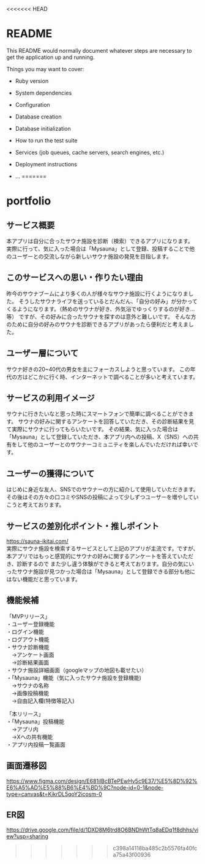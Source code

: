 <<<<<<< HEAD
# README

This README would normally document whatever steps are necessary to get the
application up and running.

Things you may want to cover:

* Ruby version

* System dependencies

* Configuration

* Database creation

* Database initialization

* How to run the test suite

* Services (job queues, cache servers, search engines, etc.)

* Deployment instructions

* ...
=======
# portfolio
## サービス概要
本アプリは自分に合ったサウナ施設を診断（検索）できるアプリになります。
実際に行って、気に入った場合は「Mysauna」として登録、投稿することで他のユーザーとの交流しながら新しいサウナ施設の発見を目指します。

## このサービスへの思い・作りたい理由
昨今のサウナブームにより多くの人が様々なサウナ施設に行くようになりました。
そうしたサウナライフを送っているとだんだん、「自分の好み」が分かってくるようになります。（熱めのサウナが好き、外気浴でゆっくりするのが好き...等）
ですが、その好みに合ったサウナを探すのは意外と難しいです。
そんな方のために自分の好みのサウナを診断できるアプリがあったら便利だと考えました。

## ユーザー層について
サウナ好きの20~40代の男女を主にフォーカスしようと思っています。
この年代の方はどこかに行く時、インターネットで調べることが多いと考えています。

## サービスの利用イメージ
サウナに行きたいなと思った時にスマートフォンで簡単に調べることができます。
サウナの好みに関するアンケートを回答していただき、その診断結果を見て実際にサウナに行ってもらいたいです。
その結果、気に入った場合は「Mysauna」として登録していただき、本アプリ内への投稿、X（SNS）への共有をして他のユーザーとのサウナーコミュニティを楽しんでいただければ幸いです。

## ユーザーの獲得について
はじめに身近な友人、SNSでのサウナーの方に紹介して使用していただきます。
その後はその方々の口コミやSNSの投稿によって少しずつユーザーを増やしていこうと考えております。

## サービスの差別化ポイント・推しポイント
https://sauna-ikitai.com/  
実際にサウナ施設を検索するサービスとして上記のアプリが主流です。ですが、本アプリではもっと感覚的にサウナの好みに関するアンケートを答えていただき、診断するので
また少し違う体験ができると考えております。自分の気にいったサウナ施設が見つかった場合は「Mysauna」として登録できる部分も他にはない機能だと思っています。

## 機能候補
「MVPリリース」  
・ユーザー登録機能  
・ログイン機能  
・ログアウト機能  
・サウナ診断機能  
　→アンケート画面  
　→診断結果画面  
・サウナ施設詳細画面（googleマップの地図も載せたい）  
・「Mysauna」機能（気に入ったサウナ施設を登録機能)  
　→サウナの名称  
　→画像投稿機能  
　→自由記入欄(特徴等記入)  
   
「本リリース」  
・「Mysauna」投稿機能   
　→アプリ内  
　→Xへの共有機能  
・アプリ内投稿一覧画面  

 ## 画面遷移図  
https://www.figma.com/design/E681ilBcBTePEwHv5c9E37/%E5%8D%92%E6%A5%AD%E5%88%B6%E4%BD%9C?node-id=0-1&node-type=canvas&t=KikrDL5qoY2icosm-0  

## ER図  
https://drive.google.com/file/d/1DXD8M6trd8O6BNDhWtTq8aEDq1f8dhhs/view?usp=sharing  
>>>>>>> c398a14118ba485c2b5576fa40fca75a43f00936
